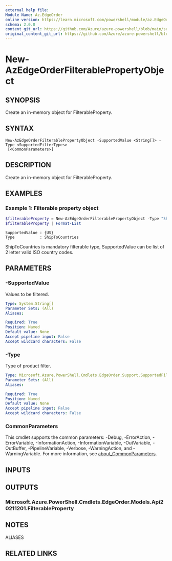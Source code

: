 ```yaml
---
external help file: 
Module Name: Az.EdgeOrder
online version: https://learn.microsoft.com/powershell/module/az.EdgeOrder/new-AzEdgeOrderFilterablePropertyObject
schema: 2.0.0
content_git_url: https://github.com/Azure/azure-powershell/blob/main/src/EdgeOrder/help/New-AzEdgeOrderFilterablePropertyObject.md
original_content_git_url: https://github.com/Azure/azure-powershell/blob/main/src/EdgeOrder/help/New-AzEdgeOrderFilterablePropertyObject.md
---
```


# New-AzEdgeOrderFilterablePropertyObject

## SYNOPSIS
Create an in-memory object for FilterableProperty.

## SYNTAX

```
New-AzEdgeOrderFilterablePropertyObject -SupportedValue <String[]> -Type <SupportedFilterTypes>
 [<CommonParameters>]
```

## DESCRIPTION
Create an in-memory object for FilterableProperty.

## EXAMPLES

### Example 1: Filterable property object 
```powershell
$filterableProperty = New-AzEdgeOrderFilterablePropertyObject -Type "ShipToCountries" -SupportedValue @("US")
$filterableProperty | Format-List
```

```output
SupportedValue : {US}
Type           : ShipToCountries
```

ShipToCountries is mandatory filterable type, SupportedValue can be list of 2 letter valid ISO country codes.

## PARAMETERS

### -SupportedValue
Values to be filtered.

```yaml
Type: System.String[]
Parameter Sets: (All)
Aliases:

Required: True
Position: Named
Default value: None
Accept pipeline input: False
Accept wildcard characters: False
```

### -Type
Type of product filter.

```yaml
Type: Microsoft.Azure.PowerShell.Cmdlets.EdgeOrder.Support.SupportedFilterTypes
Parameter Sets: (All)
Aliases:

Required: True
Position: Named
Default value: None
Accept pipeline input: False
Accept wildcard characters: False
```

### CommonParameters
This cmdlet supports the common parameters: -Debug, -ErrorAction, -ErrorVariable, -InformationAction, -InformationVariable, -OutVariable, -OutBuffer, -PipelineVariable, -Verbose, -WarningAction, and -WarningVariable. For more information, see [about_CommonParameters](http://go.microsoft.com/fwlink/?LinkID=113216).

## INPUTS

## OUTPUTS

### Microsoft.Azure.PowerShell.Cmdlets.EdgeOrder.Models.Api20211201.FilterableProperty

## NOTES

ALIASES

## RELATED LINKS

